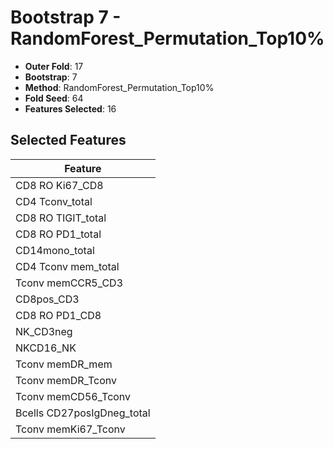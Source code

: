 # Bootstrap 7 - RandomForest_Permutation_Top10%

- **Outer Fold**: 17
- **Bootstrap**: 7
- **Method**: RandomForest_Permutation_Top10%
- **Fold Seed**: 64
- **Features Selected**: 16

## Selected Features

| Feature |
|---------|
| CD8 RO Ki67_CD8 |
| CD4 Tconv_total |
| CD8 RO TIGIT_total |
| CD8 RO PD1_total |
| CD14mono_total |
| CD4 Tconv mem_total |
| Tconv memCCR5_CD3 |
| CD8pos_CD3 |
| CD8 RO PD1_CD8 |
| NK_CD3neg |
| NKCD16_NK |
| Tconv memDR_mem |
| Tconv memDR_Tconv |
| Tconv memCD56_Tconv |
| Bcells CD27posIgDneg_total |
| Tconv memKi67_Tconv |
